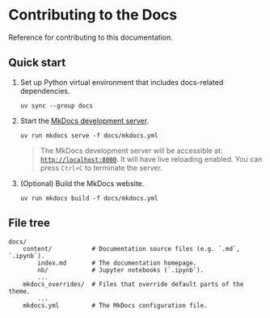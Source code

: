 # Contributing to the Docs

Reference for contributing to this documentation.

## Quick start

1. Set up Python virtual environment that includes docs-related dependencies.

   ```shell
   uv sync --group docs
   ```

2. Start the [MkDocs development server](https://www.mkdocs.org/user-guide/cli/#mkdocs-serve).

   ```shell
   uv run mkdocs serve -f docs/mkdocs.yml
   ```

   > The MkDocs development server will be accessible at: [`http://localhost:8000`](http://localhost:8000). It will have live reloading enabled. You can press `Ctrl+C` to terminate the server.

3. (Optional) Build the MkDocs website.

   ```shell
   uv run mkdocs build -f docs/mkdocs.yml
   ```

## File tree

```console
docs/
    content/           # Documentation source files (e.g. `.md`, `.ipynb`).
        index.md       # The documentation homepage.
        nb/            # Jupyter notebooks (`.ipynb`).
        ...
    mkdocs_overrides/  # Files that override default parts of the theme.
        ...
    mkdocs.yml         # The MkDocs configuration file.
```
